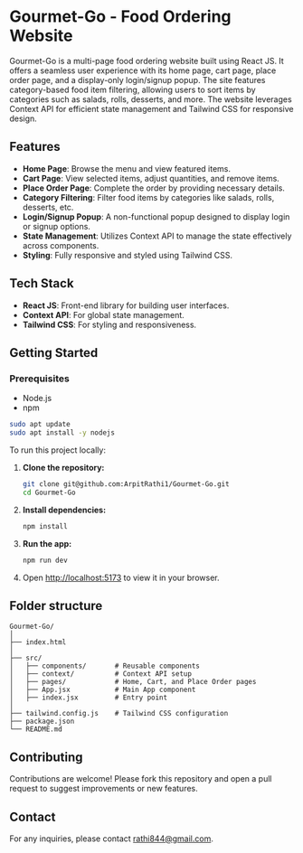 # Gourmet-Go - Food Ordering Website

Gourmet-Go is a multi-page food ordering website built using React JS. It offers a seamless user experience with its home page, cart page, place order page, and a display-only login/signup popup. The site features category-based food item filtering, allowing users to sort items by categories such as salads, rolls, desserts, and more. The website leverages Context API for efficient state management and Tailwind CSS for responsive design.

## Features

- **Home Page**: Browse the menu and view featured items.
- **Cart Page**: View selected items, adjust quantities, and remove items.
- **Place Order Page**: Complete the order by providing necessary details.
- **Category Filtering**: Filter food items by categories like salads, rolls, desserts, etc.
- **Login/Signup Popup**: A non-functional popup designed to display login or signup options.
- **State Management**: Utilizes Context API to manage the state effectively across components.
- **Styling**: Fully responsive and styled using Tailwind CSS.

## Tech Stack

- **React JS**: Front-end library for building user interfaces.
- **Context API**: For global state management.
- **Tailwind CSS**: For styling and responsiveness.

## Getting Started

### Prerequisites

- Node.js
- npm
```bash
sudo apt update
sudo apt install -y nodejs
```

To run this project locally:

1. **Clone the repository:**
    ```bash
    git clone git@github.com:ArpitRathi1/Gourmet-Go.git
    cd Gourmet-Go
    ```

2. **Install dependencies:**
    ```bash
    npm install
    ```

3. **Run the app:**
    ```bash
    npm run dev
    ```

4. Open [http://localhost:5173](http://localhost:5173) to view it in your browser.

## Folder structure

```plaintext
Gourmet-Go/
│
├── index.html
│
├── src/
│   ├── components/       # Reusable components
│   ├── context/          # Context API setup
│   ├── pages/            # Home, Cart, and Place Order pages
│   ├── App.jsx           # Main App component
│   ├── index.jsx         # Entry point
│
├── tailwind.config.js    # Tailwind CSS configuration
├── package.json
└── README.md
```

## Contributing

Contributions are welcome! Please fork this repository and open a pull request to suggest improvements or new features.

## Contact

For any inquiries, please contact [rathi844@gmail.com](mailto:rathi844@gmail.com).